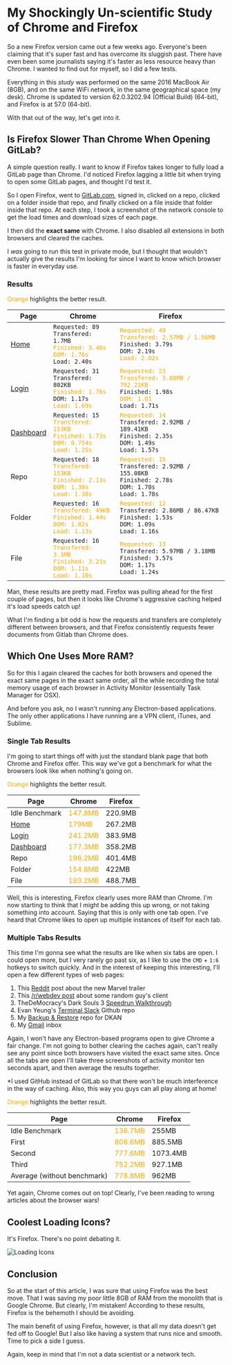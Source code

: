 # My Shockingly Un-scientific Study of Chrome and Firefox

So a new Firefox version came out a few weeks ago. Everyone's been claiming that it's super fast and has overcome its sluggish past. There have even been some journalists saying it's faster as less resource heavy than Chrome. I wanted to find out for myself, so I did a few tests.

Everything in this *study* was performed on the same 2016 MacBook Air (8GB), and on the same WiFi network, in the same geographical space (my desk). Chrome is updated to version 62.0.3202.94 (Official Build) (64-bit), and Firefox is at 57.0 (64-bit).

With that out of the way, let's get into it.

## Is Firefox Slower Than Chrome When Opening GitLab?
A simple question really. I want to know if Firefox takes longer to fully load a GitLab page than Chrome. I'd noticed Firefox lagging a little bit when trying to open some GitLab pages, and thought I'd test it.

So I open Firefox, went to [GitLab.com](https://www.gitlab.com), signed in, clicked on a repo, clicked on a folder inside that repo, and finally clicked on a file inside that folder inside that repo. At each step, I took a screenshot of the network console to get the load times and download sizes of each page. 

I then did the **exact same** with Chrome. I also disabled all extensions in both browsers and cleared the caches. 

I *was* going to run this test in private mode, but I thought that wouldn't actually give the results I'm looking for since I want to know which browser is faster in everyday use.

### Results

<span>Orange</span> highlights the better result.

| Page | Chrome | Firefox |
| ---- | ------ | ------- |
| [Home](https://about.gitlab.com/)| `Requested: 89`<br> `Transfered: 1.7MB`<br> <span>`Finished: 3.46s`</span><br> <span>`DOM: 1.76s`</span><br> `Load: 2.40s` | <span>`Requested: 49`</span><br> <span>`Transfered: 2.57MB / 1.56MB`</span><br> `Finished: 3.79s`<br> `DOM: 2.19s`<br> <span>`Load: 2.02s`</span> |
| [Login](https://gitlab.com/users/sign_in)| `Requested: 31`<br> `Transfered: 802KB`<br> <span>`Finished: 1.76s`</span><br> `DOM: 1.17s`<br> <span>`Load: 1.69s`</span> | <span>`Requested: 23`</span><br> <span>`Transfered: 3.88MB / 792.21KB`</span><br> `Finished: 1.98s`<br> <span>`DOM: 1.01`</span><br> `Load: 1.71s` |
| [Dashboard](https://gitlab.com/)| `Requested: 15`<br> <span>`Transfered: 153KB`</span><br> <span>`Finished: 1.73s`</span><br> <span>`DOM: 0.754s`</span><br> <span>`Load: 1.25s`</span> | <span>`Requested: 14`</span><br> `Transfered: 2.92MB / 189.41KB`<br> `Finished: 2.35s`<br> `DOM: 1.49s`<br> `Load: 1.57s` |
| Repo | `Requested: 18`<br> <span>`Transfered: 153KB`</span><br> <span>`Finished: 2.13s`</span><br> <span>`DOM: 1.38s`</span><br> <span>`Load: 1.38s`</span> | <span>`Requested: 15`</span><br> `Transfered: 2.92MB / 155.08KB`<br> `Finished: 2.78s`<br> `DOM: 1.70s`<br> `Load: 1.78s` |
| Folder | `Requested: 16`<br> <span>`Transfered: 49KB`</span><br> <span>`Finished: 1.44s`</span><br> <span>`DOM: 1.02s`</span><br> <span>`Load: 1.13s`</span> | <span>`Requested: 12`</span><br> `Transfered: 2.86MB / 86.47KB`<br> `Finished: 1.53s`<br> `DOM: 1.09s`<br> `Load: 1.16s` |
| File | `Requested: 16`<br> <span>`Transfered: 3.1MB`</span><br> <span>`Finished: 3.21s`</span><br> <span>`DOM: 1.11s`</span><br> <span>`Load: 1.10s`</span> | <span>`Requested: 13`</span><br> `Transfered: 5.97MB / 3.18MB`<br> `Finished: 3.57s`<br> `DOM: 1.17s`<br> `Load: 1.24s`|

Man, these results are pretty mad. Firefox was pulling ahead for the first couple of pages, but then it looks like Chrome's aggressive caching helped it's load speeds catch up! 

What I'm finding a bit odd is how the requests and transfers are completely different between browsers, and that Firefox consistently requests fewer documents from Gitlab than Chrome does.

## Which One Uses More RAM?
So for this I again cleared the caches for both browsers and opened the exact same pages in the exact same order, all the while recording the total memory usage of each browser in Activity Monitor (essentially Task Manager for OSX).

And before you ask, no I wasn't running any Electron-based applications. The only other applications I have running are a VPN client, iTunes, and Sublime.

### Single Tab Results

I'm going to start things off with just the standard blank page that both Chrome and Firefox offer. This way we've got a benchmark for what the browsers look like when nothing's going on.

<span>Orange</span> highlights the better result.

| Page | Chrome | Firefox |
| ---- | ------ | ------- |
| Idle Benchmark | <span>147.8MB</span> | 220.9MB |
| [Home](https://about.gitlab.com/) | <span>179MB</span> | 267.2MB |
| [Login](https://gitlab.com/users/sign_in) | <span>241.2MB</span> | 383.9MB |
| [Dashboard](https://gitlab.com/) | <span>177.3MB</span> | 358.2MB |
| Repo | <span>196.2MB</span> | 401.4MB |
| Folder | <span>154.8MB</span> | 422MB |
| File | <span>193.2MB</span> | 488.7MB |

Well, this is interesting, Firefox clearly uses more RAM than Chrome.  I'm now starting to think that I might be adding this up wrong, or not taking something into account. Saying that this is only with one tab open. I've heard that Chrome likes to open up multiple instances of itself for each tab. 

### Multiple Tabs Results
This time I'm gonna see what the results are like when six tabs are open. I could open more, but I very rarely go past six, as I like to use the `CMD` + `1:6` hotkeys to switch quickly. And in the interest of keeping this interesting, I'll open a few different types of web pages:

 1. This [Reddit](https://www.reddit.com/r/videos/comments/7gd7zf/avengers_infinity_war_trailer/) post about the new Marvel trailer
 2. This [/r/webdev post](https://www.reddit.com/r/webdev/comments/7gdo0q/when_you_build_a_thing_of_beauty_for_a_client_and/) about some random guy's client
 3. TheDeMocracy's Dark Souls 3 [Speedrun Walkthrough](https://www.youtube.com/watch?v=XpHA5F2_ywE)
 4. Evan Yeung's [Terminal Slack](https://github.com/evanyeung/terminal-slack) Github repo
 5. My [Backup & Restore](https://github.com/mohnjatthews/dkan-backup-and-restore) repo for DKAN
 6. My [Gmail](https://mail.google.com/mail/u/0/#inbox) inbox

Again, I won't have any Electron-based programs open to give Chrome a fair change. I'm not going to bother clearing the caches again, can't really see any point since both browsers have visited the exact same sites. Once all the tabs are open I'll take three screenshots of activity monitor ten seconds apart, and then average the results together.

*I used GitHub instead of GitLab so that there won't be much interference in the way of caching. Also, this way you guys can all play along at home!

<span>Orange</span> highlights the better result.

| Page | Chrome | Firefox |
| ---- | ------ | ------- |
| Idle Benchmark | <span>136.7MB</span> | 255MB |
| First | <span>806.6MB</span> | 885.5MB |
| Second | <span>777.6MB</span> | 1073.4MB |
| Third | <span>752.2MB</span> | 927.1MB |
| Average (without benchmark) | <span>778.8MB</span> | 962MB |

Yet again, Chrome comes out on top! Clearly, I've been reading to wrong articles about the browser wars!

## Coolest Loading Icons?
It's Firefox. There's no point debating it.

![Loading Icons](media/firefox/loading-icons.gif)


## Conclusion
So at the start of this article, I was sure that using Firefox was the best move. That I was saving my poor little 8GB of RAM from the monolith that is Google Chrome. But clearly, I'm mistaken! According to these results, Firefox is the behemoth I should be avoiding. 

The main benefit of using Firefox, however, is that all my data doesn't get fed off to Google! But I also like having a system that runs nice and smooth. Time to pick a side I guess.

Again, keep in mind that I'm not a data scientist or a network tech.

<!--ARTICLE SPECIFIC CSS-->
<style>span {color: orange}</style>
<!--/ARTICLE SPECIFIC CSS-->
